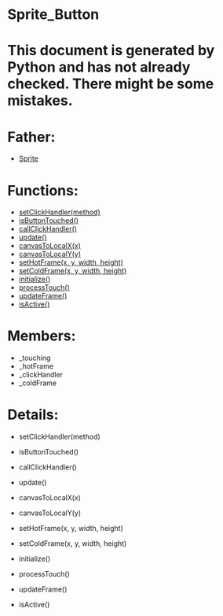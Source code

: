 Sprite_Button
===

# This document is generated by Python and has not already checked. There might be some mistakes.

# Father:
* [Sprite](Sprite.md)


# Functions:
* [setClickHandler(method)](#setClickHandler)
* [isButtonTouched()](#isButtonTouched)
* [callClickHandler()](#callClickHandler)
* [update()](#update)
* [canvasToLocalX(x)](#canvasToLocalX)
* [canvasToLocalY(y)](#canvasToLocalY)
* [setHotFrame(x, y, width, height)](#setHotFrame)
* [setColdFrame(x, y, width, height)](#setColdFrame)
* [initialize()](#initialize)
* [processTouch()](#processTouch)
* [updateFrame()](#updateFrame)
* [isActive()](#isActive)

# Members:
* _touching
* _hotFrame
* _clickHandler
* _coldFrame

# Details:
<p id=setClickHandler></p>

* setClickHandler(method)
	

<p id=isButtonTouched></p>

* isButtonTouched()
	

<p id=callClickHandler></p>

* callClickHandler()
	

<p id=update></p>

* update()
	

<p id=canvasToLocalX></p>

* canvasToLocalX(x)
	

<p id=canvasToLocalY></p>

* canvasToLocalY(y)
	

<p id=setHotFrame></p>

* setHotFrame(x, y, width, height)
	

<p id=setColdFrame></p>

* setColdFrame(x, y, width, height)
	

<p id=initialize></p>

* initialize()
	

<p id=processTouch></p>

* processTouch()
	

<p id=updateFrame></p>

* updateFrame()
	

<p id=isActive></p>

* isActive()
	

